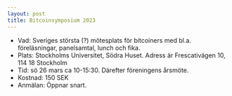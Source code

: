 ```yaml
---
layout: post
title: Bitcoinsymposium 2023
---
```



* Vad: Sveriges största (?) mötesplats för bitcoiners med bl.a. föreläsningar, panelsamtal, lunch och fika.
* Plats: Stockholms Universitet, Södra Huset. Adress är Frescativägen 10, 114 18 Stockholm
* Tid: sö 26 mars ca 10-15:30. Därefter föreningens årsmöte.
* Kostnad: 150 SEK
* Anmälan: Öppnar snart.
